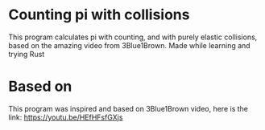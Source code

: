 # Counting pi with collisions
This program calculates pi with counting, and with purely elastic collisions, based on the amazing video from 3Blue1Brown.
Made while learning and trying Rust

# Based on
This program was inspired and based on 3Blue1Brown video, here is the link: https://youtu.be/HEfHFsfGXjs
